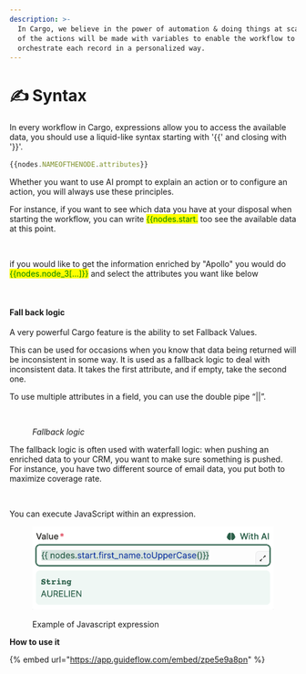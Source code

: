 ```yaml
---
description: >-
  In Cargo, we believe in the power of automation & doing things at scale. Most
  of the actions will be made with variables to enable the workflow to
  orchestrate each record in a personalized way.
---
```


# ✍ Syntax

In every workflow in Cargo, expressions allow you to access the available data, you should use a liquid-like syntax starting with '\{{' and closing with '\}}'.&#x20;

```javascript
{{nodes.NAMEOFTHENODE.attributes}}
```

Whether you want to use AI prompt to explain an action or to configure an action, you will always use these principles.&#x20;

For instance, if you want to see which data you have at your disposal when starting the workflow, you can write <mark style="color:green;">\{{nodes.start.</mark> too see the available data at this point.&#x20;

<figure><img src=".gitbook/assets/Capture d’écran 2023-05-08 à 15.44.21.png" alt=""><figcaption></figcaption></figure>

if you would like to get the information enriched by "Apollo" you would do <mark style="color:green;">\{{nodes.node\_3\[...]\}}</mark> and select the attributes you want like below

<figure><img src=".gitbook/assets/Capture d’écran 2023-05-08 à 15.50.12.png" alt=""><figcaption></figcaption></figure>

#### Fall back logic

A very powerful Cargo feature is the ability to set Fallback Values.

This can be used for occasions when you know that data being returned will be inconsistent in some way. It is used as a fallback logic to deal with inconsistent data. It takes the first attribute, and if empty, take the second one.

To use multiple attributes in a field, you can use the double pipe “||”.&#x20;

<figure><img src=".gitbook/assets/Capture d’écran 2023-05-08 à 15.57.54.png" alt=""><figcaption><p><em>Fallback logic</em></p></figcaption></figure>

The fallback logic is often used with waterfall logic: when pushing an enriched data to your CRM, you want to make sure something is pushed. For instance, you have two different source of email data, you put both to maximize coverage rate.

<figure><img src=".gitbook/assets/Capture d’écran 2023-05-08 à 16.28.09.png" alt=""><figcaption></figcaption></figure>

You can execute JavaScript within an expression.

<figure><img src=".gitbook/assets/Screenshot 2023-05-08 at 7.58.35 PM.png" alt=""><figcaption><p>Example of Javascript expression</p></figcaption></figure>



**How to use it**

{% embed url="https://app.guideflow.com/embed/zpe5e9a8pn" %}






